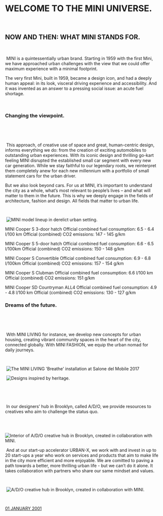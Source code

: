 #     WELCOME TO THE MINI UNIVERSE.    

​    

##     NOW AND THEN: WHAT MINI STANDS FOR.     

​                                             

​        MINI is a quintessentially urban brand. Starting in 1959 with the  first Mini, we have approached urban challenges with the view that we  could offer maximum experience with a minimal footprint.



The very first Mini, built in 1959, became a design icon, and had a  deeply human appeal: in its look, visceral driving experience and  accessibility. And it was invented as an answer to a pressing social  issue: an acute fuel shortage.

​                                                       

###     Changing the viewpoint.    

​    

​                                                       

​        This approach, of creative use of space and great, human-centric  design, informs everything we do: from the creation of exciting  automobiles to outstanding urban experiences. With its iconic design and thrilling go-kart feeling MINI disrupted the established small car  segment with every new car generation. While we stay faithful to our  legendary roots, we reinterpret them completely anew for each new  millennium with a portfolio of small statement cars for the urban  driver.



But we also look beyond cars. For us at MINI, it’s important to  understand the city as a whole, what’s most relevant to people’s lives – and what will matter to them in the future. This is why we deeply  engage in the fields of architecture, fashion and design. All fields  that matter to urban life.

​                                                       

​                                                                                ![MINI model lineup in derelict urban setting.]()                                              

MINI Cooper S 3-door hatch
 Official combined fuel consumption: 6.5 - 6.4 l/100 km Official (combined) CO2 emissions: 147 - 145 g/km

MINI Cooper S 5-door hatch
 Official combined fuel consumption: 6.6 - 6.5 l/100km Official (combined) CO2 emissions: 150 - 148 g/km

MINI Cooper S Convertible
 Official combined fuel consumption: 6.9 - 6.8 l/100km Official (combined) CO2 emissions: 157 - 154 g/km

MINI Cooper S Clubman
 Official combined fuel consumption: 6.6 l/100 km Official (combined) CO2 emissions: 151 g/km

MINI Cooper SD Countryman ALL4
 Official combined fuel consumption: 4.9 - 4.8 l/100 km Official (combined) CO2 emissions: 130 - 127 g/km

###     Dreams of the future.    

​    

​                                                       

​        With MINI LIVING for instance, we develop new concepts for urban  housing, creating vibrant community spaces in the heart of the city,  connected globally. With MINI FASHION, we equip the urban nomad for  daily journeys.         

​                                                       

​                                                                                ![The MINI LIVING 'Breathe' installation at Salone del Mobile 2017]()                                              

​                                                                                ![Designs inspired by heritage.]()                                              

​                            

​                                             

​        In our designers’ hub in Brooklyn, called A/D/O, we provide resources to creatives who aim to challenge the status quo.        

​                                                       

​                                                                                ![Interior of A/D/O creative hub in Brooklyn, created in collaboration with MINI. ]()                                              

​        And at our start-up accelerator URBAN-X, we work with and invest in  up to 20 start-ups a year who work on services and products that aim to  make life in the city more efficient and more enjoyable. We are comitted to paving a path towards a better, more thrilling urban life - but we  can’t do it alone. It takes collaboration with partners who share our  same mindset and values.        

​                                                       

​                                                                                ![A/D/O creative hub in Brooklyn, created in collaboration with MINI. ]()                                              

​                 

[                                                             01 JANUARY 2001](https://www.mini.com/en_MS/home/automotive/heritage/rebirth-of-an-icon.html)